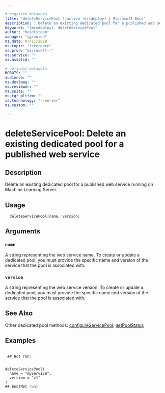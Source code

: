 ```yaml
--- 

# required metadata 
title: "deleteServicePool function (mrsdeploy) | Microsoft Docs" 
description: " Delete an existing dedicated pool for a published web service running on Machine Learning Server. " 
keywords: "(mrsdeploy), deleteServicePool" 
author: "heidisteen" 
manager: "cgronlun" 
ms.date: 07/15/2019
ms.topic: "reference" 
ms.prod: "microsoft-r" 
ms.service: "" 
ms.assetid: "" 

# optional metadata 
ROBOTS: "" 
audience: "" 
ms.devlang: "" 
ms.reviewer: "" 
ms.suite: "" 
ms.tgt_pltfrm: "" 
ms.technology: "r-server" 
ms.custom: "" 

--- 
```





 # deleteServicePool: Delete an existing dedicated pool for a published web service 
 ## Description

Delete an existing dedicated pool for a published web service running on 
Machine Learning Server.


 ## Usage

```   
  deleteServicePool(name, version)

```

 ## Arguments



 ### `name`
 A string representing the web service name. To create or update  a dedicated pool, you must provide the specific name and version of the  service that the pool is associated with. 



 ### `version`
 A string representing the web service version. To create or  update a dedicated pool, you must provide the specific name and version of the  service that the pool is associated with. 



 ## See Also

Other dedicated pool methods: [configureServicePool](ConfigureServicePool.md),
[getPoolStatus](GetPoolStatus.md)

 ## Examples

 ```

  ## Not run:


deleteServicePool(
   name = "myService",
   version = "v1"
)
 ## End(Not run) 
```

